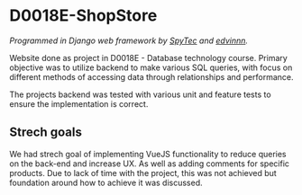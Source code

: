 # D0018E-ShopStore

_Programmed in Django web framework by [SpyTec](https://github.com/SpyTec) and [edvinnn](https://github.com/edvinnn)._

Website done as project in D0018E - Database technology course. Primary objective was to utilize backend to make various SQL queries, with focus on different methods of accessing data through relationships and performance.

The projects backend was tested with various unit and feature tests to ensure the implementation is correct.

## Strech goals

We had strech goal of implementing VueJS functionality to reduce queries on the back-end and increase UX. As well as adding comments for specific products. Due to lack of time with the project, this was not achieved but foundation around how to achieve it was discussed.
